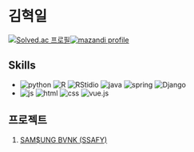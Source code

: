 # 김혁일
[![Solved.ac
프로필](http://mazassumnida.wtf/api/v2/generate_badge?boj=rlagurdlf)](https://solved.ac/rlagurdlf)[![mazandi profile](http://mazandi.herokuapp.com/api?handle=rlagurdlf&theme=dark)](https://solved.ac/rlagurdlf)
## Skills
-  ![python](https://img.shields.io/badge/Python-14354C?style=for-the-badge&logo=python&logoColor=white) ![R](https://img.shields.io/badge/R-276DC3?style=for-the-badge&logo=R&logoColor=white) ![RStidio](https://img.shields.io/badge/RStudio-75AADB?style=for-the-badge&logo=RStudio&logoColor=white) ![java](https://img.shields.io/badge/Java-ED8B00?style=for-the-badge&logo=openjdk&logoColor=white) ![spring](https://img.shields.io/badge/Spring-6DB33F?style=for-the-badge&logo=spring&logoColor=white) ![Django](https://img.shields.io/badge/Django-092E20.svg?style=for-the-badge&logo=Django&logoColor=white)
-  ![js](https://img.shields.io/badge/JavaScript-F7DF1E?style=for-the-badge&logo=JavaScript&logoColor=white) ![html](https://img.shields.io/badge/HTML5-E34F26?style=for-the-badge&logo=html5&logoColor=white) ![css](https://img.shields.io/badge/CSS-239120?&style=for-the-badge&logo=css3&logoColor=white) ![vue.js](https://img.shields.io/badge/vue.js-20232A?style=for-the-badge&logo=vue.js&logoColor=#4FC08D)  

## 프로젝트
1. [SAM$UNG BVNK (SSAFY)](https://github.com/hyeokil/SAMSUNG_BVNK_PJT)
